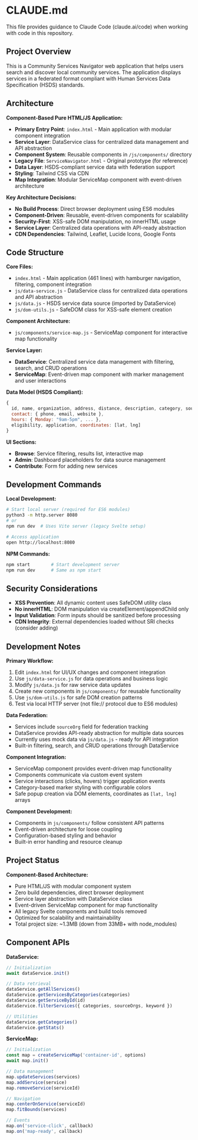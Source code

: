# CLAUDE.md

This file provides guidance to Claude Code (claude.ai/code) when working with code in this repository.

## Project Overview

This is a Community Services Navigator web application that helps users search and discover local community services. The application displays services in a federated format compliant with Human Services Data Specification (HSDS) standards.

## Architecture

**Component-Based Pure HTML/JS Application:**
- **Primary Entry Point**: `index.html` - Main application with modular component integration
- **Service Layer**: DataService class for centralized data management and API abstraction
- **Component System**: Reusable components in `/js/components/` directory
- **Legacy File**: `ServiceNavigator.html` - Original prototype (for reference)
- **Data Layer**: HSDS-compliant service data with federation support
- **Styling**: Tailwind CSS via CDN
- **Map Integration**: Modular ServiceMap component with event-driven architecture

**Key Architecture Decisions:**
- **No Build Process**: Direct browser deployment using ES6 modules
- **Component-Driven**: Reusable, event-driven components for scalability
- **Security-First**: XSS-safe DOM manipulation, no innerHTML usage
- **Service Layer**: Centralized data operations with API-ready abstraction
- **CDN Dependencies**: Tailwind, Leaflet, Lucide Icons, Google Fonts

## Code Structure

**Core Files:**
- `index.html` - Main application (461 lines) with hamburger navigation, filtering, component integration
- `js/data-service.js` - DataService class for centralized data operations and API abstraction
- `js/data.js` - HSDS service data source (imported by DataService)
- `js/dom-utils.js` - SafeDOM class for XSS-safe element creation

**Component Architecture:**
- `js/components/service-map.js` - ServiceMap component for interactive map functionality

**Service Layer:**
- **DataService**: Centralized service data management with filtering, search, and CRUD operations
- **ServiceMap**: Event-driven map component with marker management and user interactions

**Data Model (HSDS Compliant):**
```javascript
{
  id, name, organization, address, distance, description, category, sourceOrg,
  contact: { phone, email, website },
  hours: { Monday: "9am-5pm", ... },
  eligibility, application, coordinates: [lat, lng]
}
```

**UI Sections:**
- **Browse**: Service filtering, results list, interactive map
- **Admin**: Dashboard placeholders for data source management
- **Contribute**: Form for adding new services

## Development Commands

**Local Development:**
```bash
# Start local server (required for ES6 modules)
python3 -m http.server 8080
# or
npm run dev  # Uses Vite server (legacy Svelte setup)

# Access application
open http://localhost:8080
```

**NPM Commands:**
```bash
npm start        # Start development server
npm run dev      # Same as npm start
```

## Security Considerations

- **XSS Prevention**: All dynamic content uses SafeDOM utility class
- **No innerHTML**: DOM manipulation via createElement/appendChild only  
- **Input Validation**: Form inputs should be sanitized before processing
- **CDN Integrity**: External dependencies loaded without SRI checks (consider adding)

## Development Notes

**Primary Workflow:**
1. Edit `index.html` for UI/UX changes and component integration
2. Use `js/data-service.js` for data operations and business logic
3. Modify `js/data.js` for raw service data updates
4. Create new components in `js/components/` for reusable functionality
5. Use `js/dom-utils.js` for safe DOM creation patterns
6. Test via local HTTP server (not file:// protocol due to ES6 modules)

**Data Federation:**
- Services include `sourceOrg` field for federation tracking
- DataService provides API-ready abstraction for multiple data sources
- Currently uses mock data via `js/data.js` - ready for API integration
- Built-in filtering, search, and CRUD operations through DataService

**Component Integration:**
- ServiceMap component provides event-driven map functionality
- Components communicate via custom event system
- Service interactions (clicks, hovers) trigger application events
- Category-based marker styling with configurable colors
- Safe popup creation via DOM elements, coordinates as `[lat, lng]` arrays

**Component Development:**
- Components in `js/components/` follow consistent API patterns
- Event-driven architecture for loose coupling
- Configuration-based styling and behavior
- Built-in error handling and resource cleanup

## Project Status

**Component-Based Architecture:**
- Pure HTML/JS with modular component system
- Zero build dependencies, direct browser deployment
- Service layer abstraction with DataService class
- Event-driven ServiceMap component for map functionality
- All legacy Svelte components and build tools removed
- Optimized for scalability and maintainability
- Total project size: ~1.3MB (down from 33MB+ with node_modules)

## Component APIs

**DataService:**
```javascript
// Initialization
await dataService.init()

// Data retrieval
dataService.getAllServices()
dataService.getServicesByCategories(categories)
dataService.getServiceById(id)
dataService.filterServices({ categories, sourceOrgs, keyword })

// Utilities
dataService.getCategories()
dataService.getStats()
```

**ServiceMap:**
```javascript
// Initialization
const map = createServiceMap('container-id', options)
await map.init()

// Data management
map.updateServices(services)
map.addService(service)
map.removeService(serviceId)

// Navigation
map.centerOnService(serviceId)
map.fitBounds(services)

// Events
map.on('service-click', callback)
map.on('map-ready', callback)
```